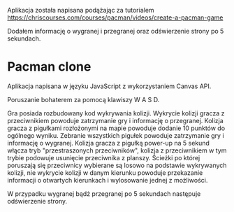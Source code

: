 Aplikacja została napisana podążając za tutorialem https://chriscourses.com/courses/pacman/videos/create-a-pacman-game

Dodałem informację o wygranej i przegranej oraz odświerzenie strony po 5 sekundach.

 # Pacman clone

Aplikacja napisana w języku JavaScript z wykorzystaniem Canvas API.

Poruszanie bohaterem za pomocą klawiszy W A S D.

Gra posiada rozbudowany kod wykrywania kolizji. 
Wykrycie kolizji gracza z przeciwnikiem powoduje zatrzymanie gry i informację o przegranej.
Kolizja gracza z pigułkami rozłożonymi na mapie powoduje dodanie 10 punktów do ogólnego wyniku. Zebranie wszystkich pigułek powoduje zatrzymanie gry i informację o wygranej.
Kolizja gracza z pigułką power-up na 5 sekund włącza tryb "przestraszonych przeciwników", kolizja z przeciwnikiem w tym trybie podowuje usunięcie przeciwnika z planszy.
Ścieżki po której poruszają się przeciwnicy wybierane są losowo na podstawie wykrywanych kolizji, nie wykrycie kolizji w danym kierunku powoduje przekazanie informacji o otwartych kierunkach i wylosowanie jednej z możliwości.

W przypadku wygranej bądż przegranej po 5 sekundach następuje odświerzenie strony.
